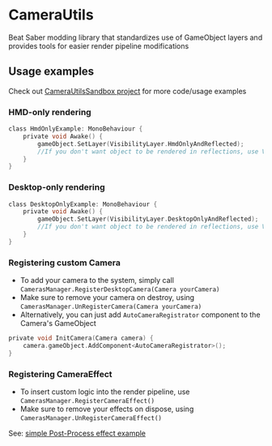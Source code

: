 # CameraUtils
Beat Saber modding library that standardizes use of GameObject layers and provides tools for easier render pipeline modifications

## Usage examples
Check out [CameraUtilsSandbox project](https://github.com/Reezonate/CameraUtilsSandbox) for more code/usage examples

### HMD-only rendering
```c
class HmdOnlyExample: MonoBehaviour {
    private void Awake() {
        gameObject.SetLayer(VisibilityLayer.HmdOnlyAndReflected);
        //If you don't want object to be rendered in reflections, use VisibilityLayer.HmdOnly
    }
}
```

### Desktop-only rendering
```c
class DesktopOnlyExample: MonoBehaviour {
    private void Awake() {
        gameObject.SetLayer(VisibilityLayer.DesktopOnlyAndReflected);
        //If you don't want object to be rendered in reflections, use VisibilityLayer.DesktopOnly
    }
}
```

### Registering custom Camera
- To add your camera to the system, simply call `CamerasManager.RegisterDesktopCamera(Camera yourCamera)`
- Make sure to remove your camera on destroy, using `CamerasManager.UnRegisterCamera(Camera yourCamera)`
- Alternatively, you can just add `AutoCameraRegistrator` component to the Camera's GameObject
```c
private void InitCamera(Camera camera) {
    camera.gameObject.AddComponent<AutoCameraRegistrator>();
}
```

### Registering CameraEffect
- To insert custom logic into the render pipeline, use `CamerasManager.RegisterCameraEffect()`
- Make sure to remove your effects on dispose, using `CamerasManager.UnRegisterCameraEffect()`

See: [simple Post-Process effect example](https://github.com/Reezonate/CameraUtilsSandbox/blob/master/CameraUtilsSandbox%20Plugin/CameraUtilsSandbox/Core/PostProcessDemo.cs)

